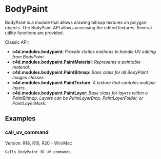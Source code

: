 # BodyPaint

BodyPaint is a module that allows drawing bitmap textures on polygon objects. The BodyPaint API allows accessing the edited textures.
Several utility functions are provided.

Classic API:
- **c4d.modules.bodypaint**: *Provide statics methods to handle UV editing from BodyPaint.*
- **c4d.modules.bodypaint.PaintMaterial**: *Represents a paintable material.*
- **c4d.modules.bodypaint.PaintBitmap**: *Base class for all BodyPaint images classes.*
- **c4d.modules.bodypaint.PaintTexture**: *A texture that contains multiple layers.*
- **c4d.modules.bodypaint.PaintLayer**: *Base class for layers within a PaintBitmap. Layers can be PaintLayerBmp, PaintLayerFolder, or PaintLayerMask.*

## Examples


### call_uv_command
Version: R18, R19, R20 - Win/Mac

    Calls BodyPaint 3D UV commands.


